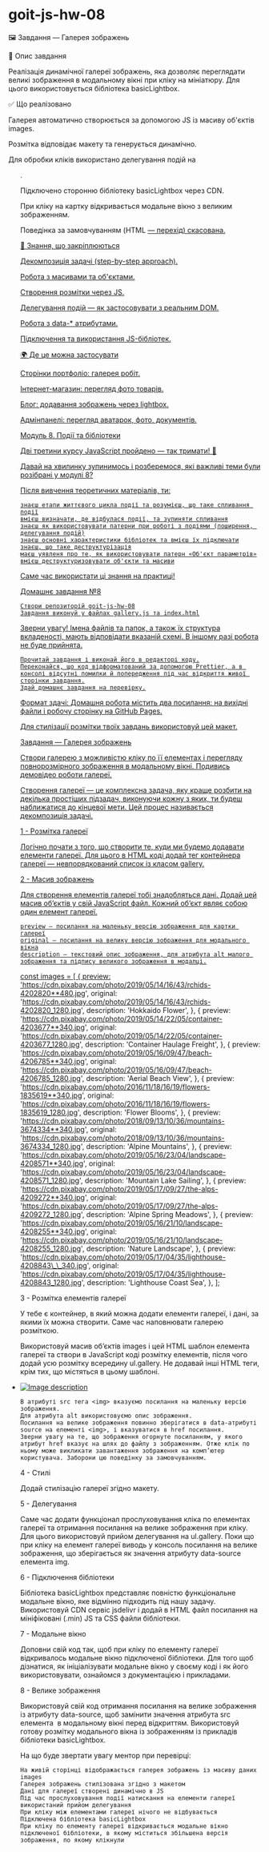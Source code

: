 # goit-js-hw-08

🖼 Завдання — Галерея зображень

📌 Опис завдання

Реалізація динамічної галереї зображень, яка дозволяє переглядати великі
зображення в модальному вікні при кліку на мініатюру. Для цього використовується
бібліотека basicLightbox.

✅ Що реалізовано

Галерея автоматично створюється за допомогою JS із масиву об'єктів images.

Розмітка відповідає макету та генерується динамічно.

Для обробки кліків використано делегування подій на <ul class="gallery">.

Підключено сторонню бібліотеку basicLightbox через CDN.

При кліку на картку відкривається модальне вікно з великим зображенням.

Поведінка за замовчуванням (HTML <a href> — перехід) скасована.

🧠 Знання, що закріплюються

Декомпозиція задачі (step-by-step approach).

Робота з масивами та об'єктами.

Створення розмітки через JS.

Делегування подій — як застосовувати з реальним DOM.

Робота з data-\* атрибутами.

Підключення та використання JS-бібліотек.

🌍 Де це можна застосувати

Сторінки портфоліо: галерея робіт.

Інтернет-магазин: перегляд фото товарів.

Блог: додавання зображень через lightbox.

Адмінпанелі: перегляд аватарок, фото, документів.

Mодуль 8. Події та бібліотеки

Дві третини курсу JavaScript пройдено — так тримати! 💪

Давай на хвилинку зупинимось і розберемося, які важливі теми були розібрані у
модулі 8?

Після вивчення теоретичних матеріалів, ти:

    знаєш етапи життєвого цикла події та розумієш, що таке спливання події
    вмієш визначати, де відбулася події, та зупиняти спливання
    знаєш як використовувати патерни при роботі з подіями (поширення, делегування подій)
    знаєш основні характеристики бібліотек та вмієш їх підключати
    знаєш, що таке деструктурізація
    маєш уявленя про те, як використовувати патерн «Об'єкт параметрів»
    вмієш деструктуризовувати об'єкти та масиви

Саме час використати ці знання на практиці!

Домашнє завдання №8

    Створи репозиторій goit-js-hw-08
    Завдання виконуй у файлах gallery.js та index.html

Зверни увагу! Імена файлів та папок, а також їх структура вкладеності, мають
відповідати вказаній схемі. В іншому разі робота не буде прийнята.

    Прочитай завдання і виконай його в редакторі коду.
    Переконайся, що код відформатований за допомогою Prettier, а в консолі відсутні помилки й попередження під час відкриття живої сторінки завдання.
    Здай домашнє завдання на перевірку.

Формат здачі: Домашня робота містить два посилання: на вихідні файли і робочу
сторінку на GitHub Pages.

Для стилізації розмітки твоїх завдань використовуй цей макет.

Завдання — Галерея зображень

Створи галерею з можливістю кліку по її елементах і перегляду повнорозмірного
зображення в модальному вікні. Подивись демовідео роботи галереї.

Створення галереї — це комплексна задача, яку краще розбити на декілька
простіших підзадач, виконуючи кожну з яких, ти будеш наближатися до кінцевої
мети. Цей процес називається декомпозиція задачі.

1 - Розмітка галереї

Логічно почати з того, що створити те, куди ми будемо додавати елементи галереї.
Для цього в HTML коді додай тег контейнера галереї — невпорядкований список із
класом gallery.

<ul class="gallery"></ul>

2 - Масив зображень

Для створення елементів галереї тобі знадобляться дані. Додай цей масив об’єктів
у свій JavaScript файл. Кожний об’єкт являє собою один елемент галереї.

    preview — посилання на маленьку версію зображення для картки галереї
    original — посилання на велику версію зображення для модального вікна
    description — текстовий опис зображення, для атрибута alt малого зображення та підпису великого зображення в модалці.

const images = [ { preview:
'https://cdn.pixabay.com/photo/2019/05/14/16/43/rchids-4202820**480.jpg',
original:
'https://cdn.pixabay.com/photo/2019/05/14/16/43/rchids-4202820_1280.jpg',
description: 'Hokkaido Flower', }, { preview:
'https://cdn.pixabay.com/photo/2019/05/14/22/05/container-4203677**340.jpg',
original:
'https://cdn.pixabay.com/photo/2019/05/14/22/05/container-4203677_1280.jpg',
description: 'Container Haulage Freight', }, { preview:
'https://cdn.pixabay.com/photo/2019/05/16/09/47/beach-4206785**340.jpg',
original:
'https://cdn.pixabay.com/photo/2019/05/16/09/47/beach-4206785_1280.jpg',
description: 'Aerial Beach View', }, { preview:
'https://cdn.pixabay.com/photo/2016/11/18/16/19/flowers-1835619**340.jpg',
original:
'https://cdn.pixabay.com/photo/2016/11/18/16/19/flowers-1835619_1280.jpg',
description: 'Flower Blooms', }, { preview:
'https://cdn.pixabay.com/photo/2018/09/13/10/36/mountains-3674334**340.jpg',
original:
'https://cdn.pixabay.com/photo/2018/09/13/10/36/mountains-3674334_1280.jpg',
description: 'Alpine Mountains', }, { preview:
'https://cdn.pixabay.com/photo/2019/05/16/23/04/landscape-4208571**340.jpg',
original:
'https://cdn.pixabay.com/photo/2019/05/16/23/04/landscape-4208571_1280.jpg',
description: 'Mountain Lake Sailing', }, { preview:
'https://cdn.pixabay.com/photo/2019/05/17/09/27/the-alps-4209272**340.jpg',
original:
'https://cdn.pixabay.com/photo/2019/05/17/09/27/the-alps-4209272_1280.jpg',
description: 'Alpine Spring Meadows', }, { preview:
'https://cdn.pixabay.com/photo/2019/05/16/21/10/landscape-4208255**340.jpg',
original:
'https://cdn.pixabay.com/photo/2019/05/16/21/10/landscape-4208255_1280.jpg',
description: 'Nature Landscape', }, { preview:
'https://cdn.pixabay.com/photo/2019/05/17/04/35/lighthouse-4208843\_\_340.jpg',
original:
'https://cdn.pixabay.com/photo/2019/05/17/04/35/lighthouse-4208843_1280.jpg',
description: 'Lighthouse Coast Sea', }, ];

3 - Розмітка елементів галереї

У тебе є контейнер, в який можна додати елементи галереї, і дані, за якими їх
можна створити. Саме час наповнювати галерею розміткою.

Використовуй масив об’єктів images і цей HTML шаблон елемента галереї та створи
в JavaScript коді розмітку елементів, після чого додай усю розмітку всередину
ul.gallery. Не додавай інші HTML теги, крім тих, що містяться в цьому шаблоні.

<li class="gallery-item">
  <a class="gallery-link" href="large-image.jpg">
    <img
      class="gallery-image"
      src="small-image.jpg"
      data-source="large-image.jpg"
      alt="Image description"
    />
  </a>
</li>

    В атрибуті src тега <img> вказуємо посилання на маленьку версію зображення.
    Для атрибута alt використовуємо опис зображення.
    Посилання на велике зображення повинно зберігатися в data-атрибуті source на елементі <img>, і вказуватися в href посилання.
    Зверни увагу на те, що зображення огорнуте посиланням, у якого атрибут href вказує на шлях до файлу з зображенням. Отже клік по ньому може викликати завантаження зображення на комп’ютер користувача. Заборони цю поведінку за замовчуванням.

4 - Стилі

Додай стилізацію галереї згідно макету.

5 - Делегування

Саме час додати функціонал прослуховування кліка по елементах галереї та
отримання посилання на велике зображення при кліку. Для цього використовуй
прийом делегування на ul.gallery. Поки що при кліку на елемент галереї виводь у
консоль посилання на велике зображення, що зберігається як значення атрибуту
data-source елемента img.

6 - Підключення бібліотеки

Бібліотека basicLightbox представляє повністю функціональне модальне вікно, яке
відмінно підходить під нашу задачу. Використовуй CDN сервіс jsdelivr і додай в
HTML файл посилання на мініфіковані (.min) JS та CSS файли бібліотеки.

7 - Модальне вікно

Доповни свій код так, щоб при кліку по елементу галереї відкривалось модальне
вікно підключеної бібліотеки. Для того щоб дізнатися, як ініціалізувати модальне
вікно у своєму коді і як його використовувати, ознайомся з документацією і
прикладами.

8 - Велике зображення

Використовуй свій код отримання посилання на велике зображення із атрибуту
data-source, щоб замінити значення атрибута src елемента <img> в модальному
вікні перед відкриттям. Використовуй готову розмітку модального вікна із
зображенням із прикладів бібліотеки basicLightbox.

На що буде звертати увагу ментор при перевірці:

    На живій сторінці відображається галерея зображень із масиву даних images
    Галерея зображень стилізована згідно з макетом
    Дані для галереї створені динамічно в JS
    Під час прослуховування події натискання на елементи галереї використаний прийом делегування
    При кліку між елементами галереї нічого не відбувається
    Підключена бібліотека basicLightbox
    При кліку по елементу галереї відкривається модальне вікно підключеної бібліотеки, в якому міститься збільшена версія зображення, по якому клікнули
